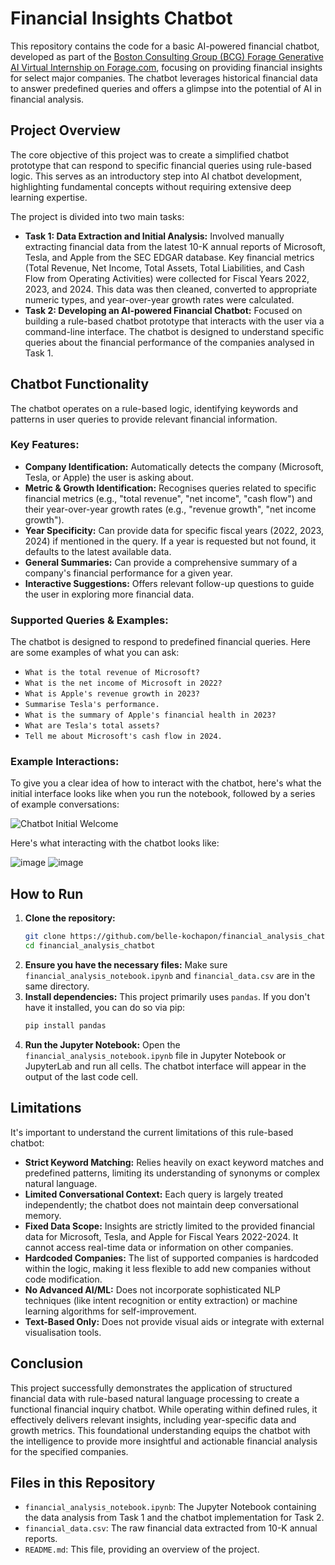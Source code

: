 # Financial Insights Chatbot

This repository contains the code for a basic AI-powered financial chatbot, developed as part of the [Boston Consulting Group (BCG) Forage Generative AI Virtual Internship on Forage.com](https://www.theforage.com/simulations/bcg/gen-ai-anlo), focusing on providing financial insights for select major companies. The chatbot leverages historical financial data to answer predefined queries and offers a glimpse into the potential of AI in financial analysis.

## Project Overview

The core objective of this project was to create a simplified chatbot prototype that can respond to specific financial queries using rule-based logic. This serves as an introductory step into AI chatbot development, highlighting fundamental concepts without requiring extensive deep learning expertise.

The project is divided into two main tasks:

* **Task 1: Data Extraction and Initial Analysis:** Involved manually extracting financial data from the latest 10-K annual reports of Microsoft, Tesla, and Apple from the SEC EDGAR database. Key financial metrics (Total Revenue, Net Income, Total Assets, Total Liabilities, and Cash Flow from Operating Activities) were collected for Fiscal Years 2022, 2023, and 2024. This data was then cleaned, converted to appropriate numeric types, and year-over-year growth rates were calculated.
* **Task 2: Developing an AI-powered Financial Chatbot:** Focused on building a rule-based chatbot prototype that interacts with the user via a command-line interface. The chatbot is designed to understand specific queries about the financial performance of the companies analysed in Task 1.

## Chatbot Functionality

The chatbot operates on a rule-based logic, identifying keywords and patterns in user queries to provide relevant financial information.

### Key Features:

* **Company Identification:** Automatically detects the company (Microsoft, Tesla, or Apple) the user is asking about.
* **Metric & Growth Identification:** Recognises queries related to specific financial metrics (e.g., "total revenue", "net income", "cash flow") and their year-over-year growth rates (e.g., "revenue growth", "net income growth").
* **Year Specificity:** Can provide data for specific fiscal years (2022, 2023, 2024) if mentioned in the query. If a year is requested but not found, it defaults to the latest available data.
* **General Summaries:** Can provide a comprehensive summary of a company's financial performance for a given year.
* **Interactive Suggestions:** Offers relevant follow-up questions to guide the user in exploring more financial data.

### Supported Queries & Examples:

The chatbot is designed to respond to predefined financial queries. Here are some examples of what you can ask:

* `What is the total revenue of Microsoft?`
* `What is the net income of Microsoft in 2022?`
* `What is Apple's revenue growth in 2023?`
* `Summarise Tesla's performance.`
* `What is the summary of Apple's financial health in 2023?`
* `What are Tesla's total assets?`
* `Tell me about Microsoft's cash flow in 2024.`

### Example Interactions:
To give you a clear idea of how to interact with the chatbot, here's what the initial interface looks like when you run the notebook, followed by a series of example conversations:

![Chatbot Initial Welcome](https://github.com/user-attachments/assets/a9435adc-c91c-43ac-ab7e-24d818125738)

Here's what interacting with the chatbot looks like:

![image](https://github.com/user-attachments/assets/619af543-49b4-48da-aa69-a031df4ff287)
![image](https://github.com/user-attachments/assets/678efd27-c9c1-4eb0-ac54-ffd2268cd585)

## How to Run

1.  **Clone the repository:**
    ```bash
    git clone https://github.com/belle-kochapon/financial_analysis_chatbot.git
    cd financial_analysis_chatbot
    ```
2.  **Ensure you have the necessary files:**
    Make sure `financial_analysis_notebook.ipynb` and `financial_data.csv` are in the same directory.
3.  **Install dependencies:**
    This project primarily uses `pandas`. If you don't have it installed, you can do so via pip:
    ```bash
    pip install pandas
    ```
4.  **Run the Jupyter Notebook:**
    Open the `financial_analysis_notebook.ipynb` file in Jupyter Notebook or JupyterLab and run all cells. The chatbot interface will appear in the output of the last code cell.

## Limitations

It's important to understand the current limitations of this rule-based chatbot:

* **Strict Keyword Matching:** Relies heavily on exact keyword matches and predefined patterns, limiting its understanding of synonyms or complex natural language.
* **Limited Conversational Context:** Each query is largely treated independently; the chatbot does not maintain deep conversational memory.
* **Fixed Data Scope:** Insights are strictly limited to the provided financial data for Microsoft, Tesla, and Apple for Fiscal Years 2022-2024. It cannot access real-time data or information on other companies.
* **Hardcoded Companies:** The list of supported companies is hardcoded within the logic, making it less flexible to add new companies without code modification.
* **No Advanced AI/ML:** Does not incorporate sophisticated NLP techniques (like intent recognition or entity extraction) or machine learning algorithms for self-improvement.
* **Text-Based Only:** Does not provide visual aids or integrate with external visualisation tools.

## Conclusion

This project successfully demonstrates the application of structured financial data with rule-based natural language processing to create a functional financial inquiry chatbot. While operating within defined rules, it effectively delivers relevant insights, including year-specific data and growth metrics. This foundational understanding equips the chatbot with the intelligence to provide more insightful and actionable financial analysis for the specified companies.

## Files in this Repository

* `financial_analysis_notebook.ipynb`: The Jupyter Notebook containing the data analysis from Task 1 and the chatbot implementation for Task 2.
* `financial_data.csv`: The raw financial data extracted from 10-K annual reports.
* `README.md`: This file, providing an overview of the project.
